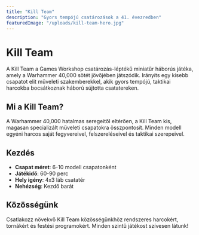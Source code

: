 ```yaml
---
title: "Kill Team"
description: "Gyors tempójú csatározások a 41. évezredben"
featuredImage: "/uploads/kill-team-hero.jpg"
---
```


# Kill Team

A Kill Team a Games Workshop csatározás-léptékű miniatűr háborús játéka, amely a Warhammer 40,000 sötét jövőjében játszódik. Irányíts egy kisebb csapatot elit műveleti szakemberekkel, akik gyors tempójú, taktikai harcokba bocsátkoznak háború sújtotta csatatereken.

## Mi a Kill Team?

A Warhammer 40,000 hatalmas seregeitől eltérően, a Kill Team kis, magasan specializált műveleti csapatokra összpontosít. Minden modell egyéni harcos saját fegyvereivel, felszereléseivel és taktikai szerepeivel.

## Kezdés

- **Csapat méret**: 6-10 modell csapatonként
- **Játékidő**: 60-90 perc
- **Hely igény**: 4x3 láb csatatér
- **Nehézség**: Kezdő barát

## Közösségünk

Csatlakozz növekvő Kill Team közösségünkhöz rendszeres harcokért, tornákért és festési programokért. Minden szintű játékost szívesen látunk!